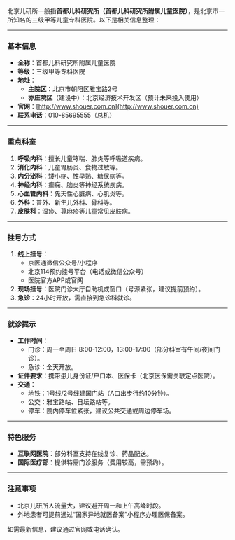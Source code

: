 北京儿研所一般指**首都儿科研究所（首都儿科研究所附属儿童医院）**，是北京市一所知名的三级甲等儿童专科医院。以下是相关信息整理：

---

### **基本信息**
- **全称**：首都儿科研究所附属儿童医院
- **等级**：三级甲等专科医院
- **地址**：
    - **主院区**：北京市朝阳区雅宝路2号
    - **亦庄院区**（建设中）：北京经济技术开发区（预计未来投入使用）
- **官网**：[http://www.shouer.com.cn](http://www.shouer.com.cn)
- **联系电话**：010-85695555（总机）

---

### **重点科室**
1. **呼吸内科**：擅长儿童哮喘、肺炎等呼吸道疾病。
2. **消化内科**：儿童胃肠炎、食物过敏等。
3. **内分泌科**：矮小症、性早熟、糖尿病等。
4. **神经内科**：癫痫、脑炎等神经系统疾病。
5. **心血管内科**：先天性心脏病、心肌炎等。
6. **外科**：普外、新生儿外科、骨科等。
7. **皮肤科**：湿疹、荨麻疹等儿童常见皮肤病。

---

### **挂号方式**
1. **线上挂号**：
    - 京医通微信公众号/小程序
    - 北京114预约挂号平台（电话或微信公众号）
    - 医院官方APP或官网
2. **现场挂号**：医院门诊大厅自助机或窗口（号源紧张，建议提前预约）。
3. **急诊**：24小时开放，需直接到急诊科就诊。

---

### **就诊提示**
- **工作时间**：
    - 门诊：周一至周日 8:00-12:00，13:00-17:00（部分科室有午间/夜间门诊）。
    - 急诊：全天开放。
- **证件要求**：携带患儿身份证/户口本、医保卡（北京医保需关联定点医院）。
- **交通**：
    - 地铁：1号线/2号线建国门站（A口出步行约10分钟）。
    - 公交：雅宝路站、日坛路站等。
    - 停车：院内停车位紧张，建议公共交通或周边停车场。

---

### **特色服务**
- **互联网医院**：部分科室支持在线复诊、药品配送。
- **国际医疗部**：提供特需门诊服务（费用较高，需预约）。

---

### **注意事项**
- 北京儿研所人流量大，建议避开周一和上午高峰时段。
- 外地患者可提前通过“国家异地就医备案”小程序办理医保备案。

如需最新信息，建议通过官网或电话确认。